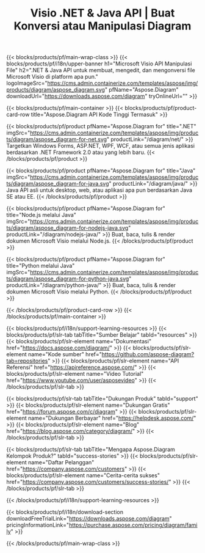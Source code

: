 ﻿---
title: Visio .NET & Java API | Buat Konversi atau Manipulasi Diagram 
weight: 10
url: /id/family
description: Diagram perpustakaan untuk membuat cetakan edit terbuka dan mengonversi Visio file di aplikasi .NET Java dan Mono tanpa menginstal Microsoft Visio
---
{{< blocks/products/pf/main-wrap-class >}}
{{< blocks/products/pf/i18n/upper-banner h1="Microsoft Visio API Manipulasi File" h2=".NET & Java API untuk membuat, mengedit, dan mengonversi file Microsoft Visio di platform apa pun." logoImageSrc="https://cms.admin.containerize.com/templates/aspose/img/products/diagram/aspose_diagram.svg" pfName="Aspose.Diagram" downloadUrl="https://downloads.aspose.com/diagram" tryOnlineUrl="" >}}

{{< blocks/products/pf/main-container >}}
{{< blocks/products/pf/product-card-row title="Aspose.Diagram API Kode Tinggi Termasuk" >}}

{{< blocks/products/pf/product pfName="Aspose.Diagram for" title=".NET" imgSrc="https://cms.admin.containerize.com/templates/aspose/img/products/diagram/aspose_diagram-for-net.svg" productLink="/diagram/net/" >}}
Targetkan Windows Forms, ASP.NET, WPF, WCF, atau semua jenis aplikasi berdasarkan .NET Framework 2.0 atau yang lebih baru.
{{< /blocks/products/pf/product >}}

{{< blocks/products/pf/product pfName="Aspose.Diagram for" title="Java" imgSrc="https://cms.admin.containerize.com/templates/aspose/img/products/diagram/aspose_diagram-for-java.svg" productLink="/diagram/java/" >}}
Java API asli untuk desktop, web, atau aplikasi apa pun berdasarkan Java SE atau EE.
{{< /blocks/products/pf/product >}}

{{< blocks/products/pf/product pfName="Aspose.Diagram for" title="Node.js melalui Java" imgSrc="https://cms.admin.containerize.com/templates/aspose/img/products/diagram/aspose_diagram-for-nodejs-java.svg" productLink="/diagram/nodejs-java/" >}}
Buat, baca, tulis & render dokumen Microsoft Visio melalui Node.js.
{{< /blocks/products/pf/product >}}

{{< blocks/products/pf/product pfName="Aspose.Diagram for" title="Python melalui Java" imgSrc="https://cms.admin.containerize.com/templates/aspose/img/products/diagram/aspose_diagram-for-python-java.svg" productLink="/diagram/python-java/" >}}
Buat, baca, tulis & render dokumen Microsoft Visio melalui Python.
{{< /blocks/products/pf/product >}}

{{< /blocks/products/pf/product-card-row >}}
{{< /blocks/products/pf/main-container >}}

{{< blocks/products/pf/i18n/support-learning-resources >}}
{{< blocks/products/pf/slr-tab tabTitle="Sumber Belajar" tabId="resources" >}}
{{< blocks/products/pf/slr-element name="Dokumentasi" href="https://docs.aspose.com/diagram/" >}}
{{< blocks/products/pf/slr-element name="Kode sumber" href="https://github.com/aspose-diagram?tab=repositories" >}}
{{< blocks/products/pf/slr-element name="API Referensi" href="https://apireference.aspose.com/" >}}
{{< blocks/products/pf/slr-element name="Video Tutorial" href="https://www.youtube.com/user/asposevideo" >}}
{{< /blocks/products/pf/slr-tab >}}

{{< blocks/products/pf/slr-tab tabTitle="Dukungan Produk" tabId="support" >}}
{{< blocks/products/pf/slr-element name="Dukungan Gratis" href="https://forum.aspose.com/c/diagram" >}}
{{< blocks/products/pf/slr-element name="Dukungan Berbayar" href="https://helpdesk.aspose.com/" >}}
{{< blocks/products/pf/slr-element name="Blog" href="https://blog.aspose.com/category/diagram/" >}}
{{< /blocks/products/pf/slr-tab >}}

{{< blocks/products/pf/slr-tab tabTitle="Mengapa Aspose.Diagram Kelompok Produk?" tabId="success-stories" >}}
{{< blocks/products/pf/slr-element name="Daftar Pelanggan" href="https://company.aspose.com/customers" >}}
{{< blocks/products/pf/slr-element name="Cerita-cerita sukses" href="https://company.aspose.com/customers/success-stories/" >}}
{{< /blocks/products/pf/slr-tab >}}

{{< /blocks/products/pf/i18n/support-learning-resources >}}

{{< blocks/products/pf/i18n/download-section downloadFreeTrialLink="https://downloads.aspose.com/diagram" pricingInformationLink="https://purchase.aspose.com/pricing/diagram/family" >}}

{{< /blocks/products/pf/main-wrap-class >}}